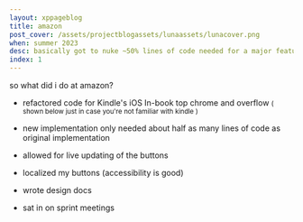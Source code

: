 ```yaml
---
layout: xppageblog
title: amazon
post_cover: /assets/projectblogassets/lunaassets/lunacover.png
when: summer 2023
desc: basically got to nuke ~50% lines of code needed for a major feature in the iOS Kindle app
index: 1
---
```


so what did i do at amazon? <br>

- refactored code for Kindle's iOS In-book top chrome and overflow <small> ( shown below just in case you're not familiar with kindle )</small>

- new implementation only needed about half as many lines of code as original implementation
- allowed for live updating of the buttons
- localized my buttons (accessibility is good)
- wrote design docs

- sat in on sprint meetings
